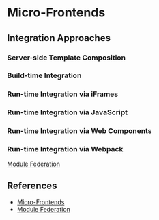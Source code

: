 # Micro-Frontends

## Integration Approaches

### Server-side Template Composition

### Build-time Integration

### Run-time Integration via iFrames

### Run-time Integration via JavaScript

### Run-time Integration via Web Components

### Run-time Integration via Webpack

[Module Federation](https://webpack.js.org/concepts/module-federation/)

## References

- [Micro-Frontends](https://martinfowler.com/articles/micro-frontends.html)
- [Module Federation](https://webpack.js.org/concepts/module-federation/)
